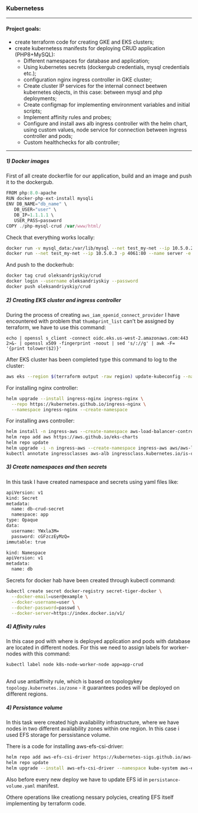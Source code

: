 ### Kubernetess 
---------------------------------------------------------------------------------------
#### Project goals:
 - create terraform code for creating GKE and EKS clusters;
 - create kubernetess manifests for deploying CRUD application (PHP8+MySQL):
    + Different namespaces for database and application;
    + Using kubernetes secrets (dockergub credentials, mysql credentials etc.);
    + configuration nginx ingress controller in GKE cluster; 
    + Create cluster IP services for the internal connect beetwen kubernetes objects,
      in this case: between mysql and php deployments;
    + Create configmap for implementing environment variables and initial scripts;
    + Implement affinity rules and probes;
    + Configure and install aws alb ingress controller with the helm chart,
      using custom values, node service for connection between ingress controller and
      pods;
    + Custom healthchecks for alb controller;
    
---------------------------------------------------------------------------------------
##### 1) Docker images 

First of all create dockerfile for our application, build and an image and push it to the dockergub.

 ```js
FROM php:8.0-apache
RUN docker-php-ext-install mysqli
ENV DB_NAME="db_name" \
    DB_USER="user" \
    DB_IP=1.1.1.1 \
    USER_PASS=password
COPY ./php-mysql-crud /var/www/html/
```
Check that everything works locally:

```sh
docker run -v mysql_data:/var/lib/mysql --net test_my-net --ip 10.5.0.2 --name database -p 3306:3306 -e MARIADB_DATABASE=php_mysql_crud -e MYSQL_USER user -e MYSQL_PASSWORD=123456 mariadb
docker run --net test_my-net --ip 10.5.0.3 -p 4061:80 --name server -e DB_USER=user  -e USER_PASS=123456 -e DB_NAME=php_mysql_crud -e DB_IP=10.5.0.2 crud
```
And push to the dockerhub:

```sh
docker tag crud oleksandriyskiy/crud
docker login --username oleksandriyskiy --password
docker push oleksandriyskiy/crud
```

##### 2) Creating EKS cluster and ingress controller

During the process of creating `aws_iam_openid_connect_provider` I have encountered with problem that
`thumbprint_list` can't be assigned by terraform, we have to use this command:

```shkubectl 
echo | openssl s_client -connect oidc.eks.us-west-2.amazonaws.com:443 2>&- | openssl x509 -fingerprint -noout | sed 's/://g' | awk -F= '{print tolower($2)}'
```

After EKS cluster has been completed type this command to log
to the cluster:

```sh
aws eks --region $(terraform output -raw region) update-kubeconfig --name $(terraform output -raw cluster_name) --no-verify-ssl --profile=<your_profile>
```

For installing nginx controller:

```sh
helm upgrade --install ingress-nginx ingress-nginx \
  --repo https://kubernetes.github.io/ingress-nginx \
  --namespace ingress-nginx --create-namespace
```

For installing aws controller:

```sh
helm install -n ingress-aws --create-namespace aws-load-balancer-controller-crds aws-load-balancer-controller-crds/aws-load-balancer-controller-crds --version 1.3.3
helm repo add aws https://aws.github.io/eks-charts
helm repo update
helm upgrade -i -n ingress-aws --create-namespace ingress-aws aws/aws-load-balancer-controller -f values.yml --version 2.4.7
kubectl annotate ingressclasses aws-alb ingressclass.kubernetes.io/is-default-class=true
```

##### 3) Create namespaces and then secrets

In this task I have created namespace and secrets using yaml files like:

```sh
apiVersion: v1
kind: Secret
metadata:
  name: db-crud-secret
  namespace: app
type: Opaque
data:
  username: YWxla3M=
  password: cGFzczEyMzQ=
immutable: true

kind: Namespace
apiVersion: v1
metadata:
  name: db
```

Secrets for docker hab have been created through kubectl command:

```sh
kubectl create secret docker-registry secret-tiger-docker \
  --docker-email=user@example \
  --docker-username=user \
  --docker-password=passwd \
  --docker-server=https://index.docker.io/v1/
```

##### 4) Affinity rules

In this case pod with where is deployed application and pods with database
are located in different nodes. For this we need to assign labels for worker-
nodes with this command:

```sh
kubectl label node k8s-node-worker-node app=app-crud
  
```
And use antiaffinity rule, which is based on topologykey `topology.kubernetes.io/zone` -
it guarantees podes will be deployed on different regions.

##### 4) Persistance volume

In this task were created high availability infrastructure, where we have nodes
in two different availability zones within one region. In this case i used EFS storage
for perssistance volume.

There is a code for installing aws-efs-csi-driver:

```sh
helm repo add aws-efs-csi-driver https://kubernetes-sigs.github.io/aws-efs-csi-driver/
helm repo update
helm upgrade --install aws-efs-csi-driver --namespace kube-system aws-efs-csi-driver/aws-efs-csi-driver
```

Also before every new deploy we have to update EFS id in `persistance-volume.yaml` manifest.

Othere operations like creationg nessary polycies, creating EFS itself implementing by terraform code.
